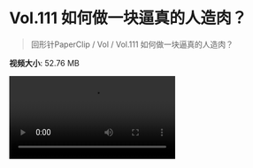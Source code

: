 # Vol.111 如何做一块逼真的人造肉？

> 回形针PaperClip / Vol / Vol.111 如何做一块逼真的人造肉？

**视频大小**: 52.76 MB

<div class="video"><video src="https://file.hsyhx.top/archive/PaperClip/Vol/111.mp4" controls preload>🤔 您的浏览器不支持 video 标签</video></div>